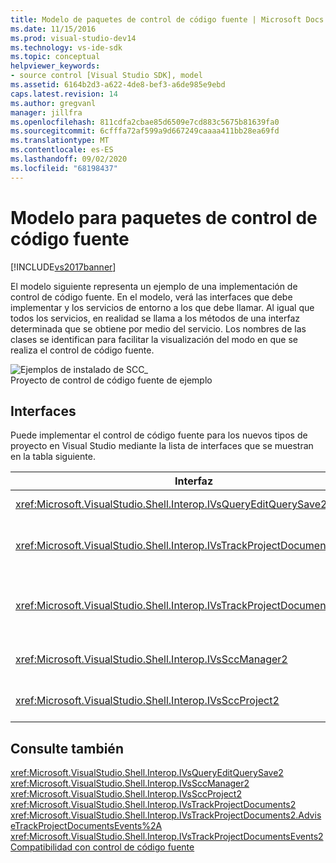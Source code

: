 ```yaml
---
title: Modelo de paquetes de control de código fuente | Microsoft Docs
ms.date: 11/15/2016
ms.prod: visual-studio-dev14
ms.technology: vs-ide-sdk
ms.topic: conceptual
helpviewer_keywords:
- source control [Visual Studio SDK], model
ms.assetid: 6164b2d3-a622-4de8-bef3-a6de985e9ebd
caps.latest.revision: 14
ms.author: gregvanl
manager: jillfra
ms.openlocfilehash: 811cdfa2cbae85d6509e7cd883c5675b81639fa0
ms.sourcegitcommit: 6cfffa72af599a9d667249caaaa411bb28ea69fd
ms.translationtype: MT
ms.contentlocale: es-ES
ms.lasthandoff: 09/02/2020
ms.locfileid: "68198437"
---
```

# <a name="model-for-source-control-packages"></a>Modelo para paquetes de control de código fuente
[!INCLUDE[vs2017banner](../../includes/vs2017banner.md)]

El modelo siguiente representa un ejemplo de una implementación de control de código fuente. En el modelo, verá las interfaces que debe implementar y los servicios de entorno a los que debe llamar. Al igual que todos los servicios, en realidad se llama a los métodos de una interfaz determinada que se obtiene por medio del servicio. Los nombres de las clases se identifican para facilitar la visualización del modo en que se realiza el control de código fuente.  
  
 ![Ejemplos de instalado de SCC&#95;](../../extensibility/internals/media/scc-tup.gif "SCC_TUP")  
Proyecto de control de código fuente de ejemplo  
  
## <a name="interfaces"></a>Interfaces  
 Puede implementar el control de código fuente para los nuevos tipos de proyecto en Visual Studio mediante la lista de interfaces que se muestran en la tabla siguiente.  
  
|Interfaz|Usar|  
|---------------|---------|  
|<xref:Microsoft.VisualStudio.Shell.Interop.IVsQueryEditQuerySave2>|Lo llaman los proyectos y los editores antes de guardar o cambiar los archivos (modificados). Se tiene acceso a esta interfaz mediante el <xref:Microsoft.VisualStudio.Shell.Interop.SVsQueryEditQuerySave> servicio.|  
|<xref:Microsoft.VisualStudio.Shell.Interop.IVsTrackProjectDocuments2>|Lo llaman los proyectos para solicitar permiso para agregar, quitar o cambiar el nombre de un archivo o directorio. Los proyectos también llaman a esta interfaz para informar al entorno cuando se completa una acción de agregar, quitar o cambiar nombre. Se tiene acceso a él mediante el <xref:Microsoft.VisualStudio.Shell.Interop.SVsTrackProjectDocuments> servicio.|  
|<xref:Microsoft.VisualStudio.Shell.Interop.IVsTrackProjectDocumentsEvents2>|Implementado por cualquier entidad que se registra para recibir una notificación cuando los proyectos agreguen, cambien el nombre o quiten un archivo o un directorio. Para registrarse para la notificación de eventos, llame a <xref:Microsoft.VisualStudio.Shell.Interop.IVsTrackProjectDocuments2.AdviseTrackProjectDocumentsEvents%2A> .|  
|<xref:Microsoft.VisualStudio.Shell.Interop.IVsSccManager2>|Lo llaman los proyectos para registrarse con el paquete de control de código fuente y obtener información sobre el estado del control de código fuente. Se tiene acceso a esta interfaz mediante el <xref:Microsoft.VisualStudio.Shell.Interop.SVsSccManager> servicio.|  
|<xref:Microsoft.VisualStudio.Shell.Interop.IVsSccProject2>|Implementado por el proyecto para responder a las solicitudes de control de código fuente para obtener información sobre los archivos y para obtener la configuración de control de código fuente necesaria para el archivo de proyecto.|  
  
## <a name="see-also"></a>Consulte también  
 <xref:Microsoft.VisualStudio.Shell.Interop.IVsQueryEditQuerySave2>   
 <xref:Microsoft.VisualStudio.Shell.Interop.IVsSccManager2>   
 <xref:Microsoft.VisualStudio.Shell.Interop.IVsSccProject2>   
 <xref:Microsoft.VisualStudio.Shell.Interop.IVsTrackProjectDocuments2>   
 <xref:Microsoft.VisualStudio.Shell.Interop.IVsTrackProjectDocuments2.AdviseTrackProjectDocumentsEvents%2A>   
 <xref:Microsoft.VisualStudio.Shell.Interop.IVsTrackProjectDocumentsEvents2>   
 [Compatibilidad con control de código fuente](../../extensibility/internals/supporting-source-control.md)
